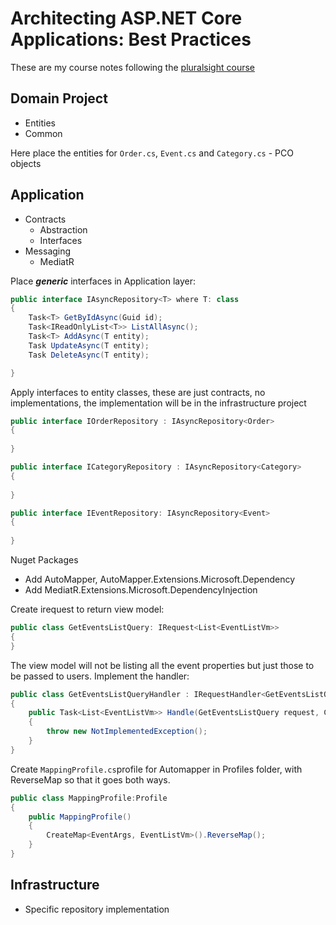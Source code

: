﻿# Architecting ASP.NET Core Applications: Best Practices

These are my course notes following the [pluralsight course](https://app.pluralsight.com/library/courses/architecting-asp-dot-net-core-applications-best-practices/table-of-contents)



## Domain Project
 - Entities
 - Common

Here place the entities for ```Order.cs```, ```Event.cs``` and ```Category.cs``` - PCO objects



## Application
 - Contracts
   - Abstraction
   - Interfaces
 - Messaging
   - MediatR


Place ***generic*** interfaces in Application layer:
```csharp
public interface IAsyncRepository<T> where T: class 
{
    Task<T> GetByIdAsync(Guid id);
    Task<IReadOnlyList<T>> ListAllAsync();
    Task<T> AddAsync(T entity);
    Task UpdateAsync(T entity);
    Task DeleteAsync(T entity);

}
```

Apply interfaces to entity classes, these are just contracts, no implementations, the implementation will be 
in the infrastructure project
```csharp
public interface IOrderRepository : IAsyncRepository<Order>
{
        
}

public interface ICategoryRepository : IAsyncRepository<Category>
{
        
}

public interface IEventRepository: IAsyncRepository<Event>
{
        
}
```
Nuget Packages
- Add AutoMapper, AutoMapper.Extensions.Microsoft.Dependency
- Add MediatR.Extensions.Microsoft.DependencyInjection


Create irequest to return view model:
```csharp
public class GetEventsListQuery: IRequest<List<EventListVm>>
{    
}
```

The view model will not be listing all the event properties but just those to be passed to users.
Implement the handler:
```csharp
public class GetEventsListQueryHandler : IRequestHandler<GetEventsListQuery, List<EventListVm>>
{
    public Task<List<EventListVm>> Handle(GetEventsListQuery request, CancellationToken cancellationToken)
    {
        throw new NotImplementedException();
    }
}
```

Create ```MappingProfile.cs```profile for Automapper in Profiles folder, with ReverseMap so that it goes both ways.
```csharp
public class MappingProfile:Profile
{
    public MappingProfile()
    {
        CreateMap<EventArgs, EventListVm>().ReverseMap();
    }
}
```





## Infrastructure
- Specific repository implementation 


